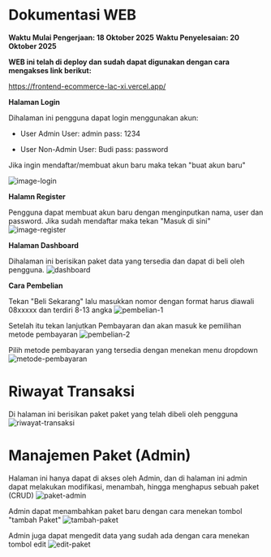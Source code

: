 # Dokumentasi WEB

**Waktu Mulai Pengerjaan: 18 Oktober 2025**
**Waktu Penyelesaian: 20 Oktober 2025**

**WEB ini telah di deploy dan sudah dapat digunakan dengan cara mengakses link berikut:**

https://frontend-ecommerce-lac-xi.vercel.app/

**Halaman Login**

Dihalaman ini pengguna dapat login menggunakan akun:
- User Admin
User: admin
pass: 1234

- User Non-Admin
User: Budi
pass: password

Jika ingin mendaftar/membuat akun baru maka tekan "buat akun baru"

![image-login](img/image.png)

**Halamn Register**

Pengguna dapat membuat akun baru dengan menginputkan nama, user dan password. Jika sudah mendaftar maka tekan "Masuk di sini"
![image-register](img/image1.png)

**Halaman Dashboard**

Dihalaman ini berisikan paket data yang tersedia dan dapat di beli oleh pengguna.
![dashboard](img/image3.png)

**Cara Pembelian**

Tekan "Beli Sekarang" lalu masukkan nomor dengan format harus diawali 08xxxxx dan terdiri 8-13 angka
![pembelian-1](img/image4.png)

Setelah itu tekan lanjutkan Pembayaran dan akan masuk ke pemilihan metode pembayaran
![pembelian-2](img/image5.png)

Pilih metode pembayaran yang tersedia dengan menekan menu dropdown
![metode-pembayaran](img/image6.png)

# Riwayat Transaksi

Di halaman ini berisikan paket paket yang telah dibeli oleh pengguna
![riwayat-transaksi](img/image7.png)

# Manajemen Paket (Admin)

Halaman ini hanya dapat di akses oleh Admin, dan di halaman ini admin dapat melakukan modifikasi, menambah, hingga menghapus sebuah paket (CRUD)
![paket-admin](img/image8.png)

Admin dapat menambahkan paket baru dengan cara menekan tombol "tambah Paket"
![tambah-paket](img/image9.png)

Admin juga dapat mengedit data yang sudah ada dengan cara menekan tombol edit
![edit-paket](img/image10.png)



